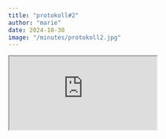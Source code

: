 ```yaml
---
title: "protokoll#2"
author: "marie"
date: 2024-10-30
image: "/minutes/protokoll2.jpg"
---
```


<iframe class="image" src="https://drive.google.com/file/d/1e2I5lSly1v7zViYZGgoT2IGzLTOkJ0Vg/preview"></iframe>


